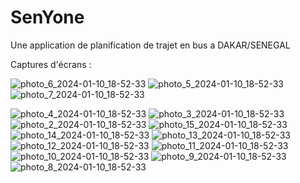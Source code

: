 # SenYone

Une application de planification de trajet en bus a DAKAR/SENEGAL

Captures d'écrans : 



![photo_6_2024-01-10_18-52-33](https://github.com/ousseynoukone/sen_yone/assets/79483988/6453aa09-34d2-49c4-be6f-68009b6b94b6)
![photo_5_2024-01-10_18-52-33](https://github.com/ousseynoukone/sen_yone/assets/79483988/89018d24-b13b-4d61-9f7a-b6bbd9b5d8ea)
![photo_7_2024-01-10_18-52-33](https://github.com/ousseynoukone/sen_yone/assets/79483988/8c7008b1-fef0-49e4-96e9-8829f9318b1c)

![photo_4_2024-01-10_18-52-33](https://github.com/ousseynoukone/sen_yone/assets/79483988/e626345e-1453-4df3-9671-9b7a740e20c3)
![photo_3_2024-01-10_18-52-33](https://github.com/ousseynoukone/sen_yone/assets/79483988/1ffc6440-654e-4efd-b09a-6aa5fbf599e6)
![photo_2_2024-01-10_18-52-33](https://github.com/ousseynoukone/sen_yone/assets/79483988/eef84bb9-b5f3-4abe-9057-4dba67b62308)
![photo_15_2024-01-10_18-52-33](https://github.com/ousseynoukone/sen_yone/assets/79483988/978a6d6b-5540-400a-9128-5b76eabed11d)
![photo_14_2024-01-10_18-52-33](https://github.com/ousseynoukone/sen_yone/assets/79483988/f355a99d-205d-4355-81ce-8f42fb21583a)
![photo_13_2024-01-10_18-52-33](https://github.com/ousseynoukone/sen_yone/assets/79483988/edb70d77-bd24-4b46-a202-9ff91dd9cf23)
![photo_12_2024-01-10_18-52-33](https://github.com/ousseynoukone/sen_yone/assets/79483988/083021b1-2113-4238-aa51-d2b168e7d6b3)
![photo_11_2024-01-10_18-52-33](https://github.com/ousseynoukone/sen_yone/assets/79483988/fb94aa65-3631-4037-b309-19087d52d55e)
![photo_10_2024-01-10_18-52-33](https://github.com/ousseynoukone/sen_yone/assets/79483988/6f3d9a9a-22c8-4f5e-a9ad-bc5ab490cbae)
![photo_9_2024-01-10_18-52-33](https://github.com/ousseynoukone/sen_yone/assets/79483988/e9233cc7-83c2-4986-a4f1-29fe329a0f9d)
![photo_8_2024-01-10_18-52-33](https://github.com/ousseynoukone/sen_yone/assets/79483988/f79b0fd9-ae8d-4489-87fb-af4a0717415a)





